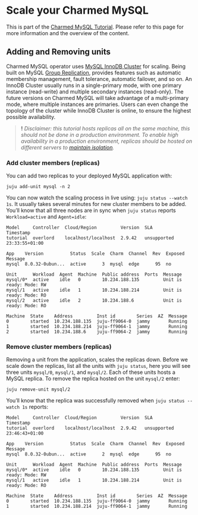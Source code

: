 # Scale your Charmed MySQL

This is part of the [Charmed MySQL Tutorial](/t/charmed-mysql-tutorial-overview/9922?channel=8/edge). Please refer to this page for more information and the overview of the content.

## Adding and Removing units

Charmed MySQL operator uses [MySQL InnoDB Cluster](https://dev.mysql.com/doc/refman/8.0/en/mysql-innodb-cluster-introduction.html) for scaling. Being built on MySQL [Group Replication](https://dev.mysql.com/doc/refman/8.0/en/group-replication.html), provides features such as automatic membership management, fault tolerance, automatic failover, and so on. An InnoDB Cluster usually runs in a single-primary mode, with one primary instance (read-write) and multiple secondary instances (read-only). The future versions on Charmed MySQL will take advantage of a multi-primary mode, where multiple instances are primaries. Users can even change the topology of the cluster while InnoDB Cluster is online, to ensure the highest possible availability.

> **!** *Disclaimer: this tutorial hosts replicas all on the same machine, this should not be done in a production environment. To enable high availability in a production environment, replicas should be hosted on different servers to [maintain isolation](https://canonical.com/blog/database-high-availability).*


### Add cluster members (replicas)
You can add two replicas to your deployed MySQL application with:
```shell
juju add-unit mysql -n 2
```

You can now watch the scaling process in live using: `juju status --watch 1s`. It usually takes several minutes for new cluster members to be added. You’ll know that all three nodes are in sync when `juju status` reports `Workload=active` and `Agent=idle`:
```
Model     Controller  Cloud/Region         Version  SLA          Timestamp
tutorial  overlord    localhost/localhost  2.9.42   unsupported  23:33:55+01:00

App    Version          Status  Scale  Charm  Channel  Rev  Exposed  Message
mysql  8.0.32-0ubun...  active      3  mysql  edge      95  no

Unit      Workload  Agent  Machine  Public address  Ports  Message
mysql/0*  active    idle   0        10.234.188.135         Unit is ready: Mode: RW
mysql/1   active    idle   1        10.234.188.214         Unit is ready: Mode: RO
mysql/2   active    idle   2        10.234.188.6           Unit is ready: Mode: RO

Machine  State    Address         Inst id        Series  AZ  Message
0        started  10.234.188.135  juju-ff9064-0  jammy       Running
1        started  10.234.188.214  juju-ff9064-1  jammy       Running
2        started  10.234.188.6    juju-ff9064-2  jammy       Running
```

### Remove cluster members (replicas)
Removing a unit from the application, scales the replicas down. Before we scale down the replicas, list all the units with `juju status`, here you will see three units `mysql/0`, `mysql/1`, and `mysql/2`. Each of these units hosts a MySQL replica. To remove the replica hosted on the unit `mysql/2` enter:
```shell
juju remove-unit mysql/2
```

You’ll know that the replica was successfully removed when `juju status --watch 1s` reports:
```
Model     Controller  Cloud/Region         Version  SLA          Timestamp
tutorial  overlord    localhost/localhost  2.9.42   unsupported  23:46:43+01:00

App    Version          Status  Scale  Charm  Channel  Rev  Exposed  Message
mysql  8.0.32-0ubun...  active      2  mysql  edge      95  no

Unit      Workload  Agent  Machine  Public address  Ports  Message
mysql/0*  active    idle   0        10.234.188.135         Unit is ready: Mode: RW
mysql/1   active    idle   1        10.234.188.214         Unit is ready: Mode: RO

Machine  State    Address         Inst id        Series  AZ  Message
0        started  10.234.188.135  juju-ff9064-0  jammy       Running
1        started  10.234.188.214  juju-ff9064-1  jammy       Running
```